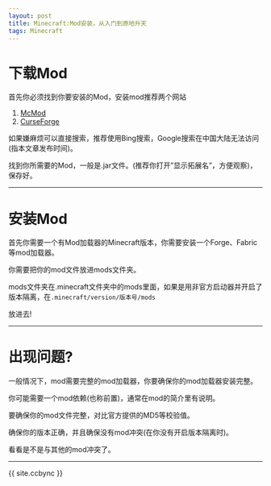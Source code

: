 ```yaml
---
layout: post
title: Minecraft:Mod安装，从入门到原地升天
tags: Minecraft
---
```


# 下载Mod

首先你必须找到你要安装的Mod，安装mod推荐两个网站

1. [McMod](https://www.mcmod.cn/)
2. [CurseForge](https://www.curseforge.com/minecraft/mc-mods)

如果嫌麻烦可以直接搜索，推荐使用Bing搜索，Google搜索在中国大陆无法访问(指本文章发布时间)。

找到你所需要的Mod，一般是.jar文件。(推荐你打开”显示拓展名”，方便观察)，保存好。

----------------------

# 安装Mod

首先你需要一个有Mod加载器的Minecraft版本，你需要安装一个Forge、Fabric等mod加载器。

你需要把你的mod文件放进mods文件夹。

mods文件夹在.minecraft文件夹中的mods里面，如果是用非官方启动器并开启了版本隔离，在`.minecraft/version/版本号/mods`

放进去!

------------------

# 出现问题?

一般情况下，mod需要完整的mod加载器，你要确保你的mod加载器安装完整。

你可能需要一个mod依赖(也称前置)，通常在mod的简介里有说明。

要确保你的mod文件完整，对比官方提供的MD5等校验值。

确保你的版本正确，并且确保没有mod冲突(在你没有开启版本隔离时)。

看看是不是与其他的mod冲突了。

----------------

{{ site.ccbync }}
